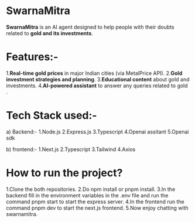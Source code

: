 # SwarnaMitra  

**SwarnaMitra** is an AI agent designed to help people with their doubts related to **gold and its investments**.  

# Features:-

1.**Real-time gold prices** in major Indian cities (via MetalPrice API).
2.**Gold investment strategies and planning**.
3.**Educational content** about gold and investments.
4.**AI-powered assistant** to answer any queries related to gold .

# Tech Stack used:- 

a) Backend:-
  1.Node.js
  2.Express.js
  3.Typescript
  4.Openai assitant
  5.Openai sdk

b) frontend:-
  1.Next.js
  2.Typescript
  3.Tailwind
  4.Axios

# How to run the project?

1.Clone the both repositories.
2.Do npm install or pnpm install.
3.In the backend fill in the environment variables in the .env file and run the command pnpm start to start the express server.
4.In the frontend run the command pnpm dev to start the next.js frontend.
5.Now enjoy chatting with swarnamitra.
